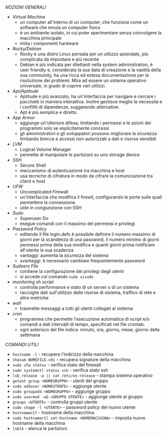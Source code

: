 *NOZIONI GENERALI*
- *Virtual Machine*
	- un computer all'interno di un computer, che funziona come un software che emula un computer fisico
	- è un ambiente isolato, in cui poter sperimentare senza coinvolgere la macchina principale
	- imita i componenti hardware
- *Rocky/Debian*
	- Rocky è una distro Linux pensata per un utilizzo aziendale, più complicata da impostare e più recente
	- Debian è più indicata per dilettanti nella system administration, è user friendly e, considerata la sua data di creazione e la vastità della sua community, ha una ricca ed estesa documentazione per la risoluzione dei problemi. Mira ad essere un sistema operativo universale, in grado di coprire vari utilizzi.
- *Apt/Aptitude*
	- Aptitude è più avanzato, ha un'interfaccia per navigare e cercare i pacchetti in maniera interattiva. Inoltre gestisce meglio le necessità e i conflitti di dipendenze, suggerendo alternative.
	- Apt è più semplice e diretto.
- *App Armor*
	- aggiunge un'ulteriore difesa, limitando i permessi e le azioni dei programmi solo se esplicitamente concessi
	- gli amministratori e gli sviluppatori possono migliorare la sicurezza limitando brecce e accessi non autorizzati a dati e risorse sensibili
- *LVM*
	- Logical Volume Manager
	- permette di manipolare le partizioni su uno storage device
- *SSH*
	- Secure Shell
	- meccanismo di autenticazione tra macchina e host
	- usa tecniche di cifratura in modo da cifrare la comunicazione tra client e host
- *UFW*
	- Uncomplicated Firewall
	- un'interfaccia che modifica il firewll, configurando le porte sulle quali permettere la connessione.
	- utile in congiunzione con SSH
- *Sudo*
	- Superuser Do
	- esegue comandi con il massimo dei permessi e privilegi
- *Password Policy*
	- editando il file login.defs è possibile definire il numero massimo di giorni per la scandenza di una password, il numero minimo di giorni permessi prima della sua modifica e quanti giorni prima notificare all'utente la sua scadenza
	- vantaggi: aumenta la sicurezza del sistema
	- svantaggi: è necessario cambiare frequentemente password
- *Sudoers File*
	- contiene la configurazione dei privilegi degli utenti
	- si accede col comando `sudo visudo`
- *monitoring.sh script*
	- controlla performance e stato di un server o di un sistema
	- raccoglie dati sull'utilizzo delle risorse di sistema, traffico di rete e altre metriche
- *wall*
	- trasmette messaggi a tutti gli utenti collegati al sistema
- *cron*
	- programma che permette l'esecuzione automatica di script e/o comandi a dati intervalli di tempo, specificati nel file crontab.
	- ogni asterisco del file indica: minuto, ora, giorno, mese, giorno della settimana

*COMANDI UTILI*
- `hostname -l` - recupera l'indirizzo della macchina
- `shasum NOMEFILE.vdi` - recupera signature della macchina
- `sudo ufw status` - verifica stato del firewall
- `sudo systemctl status ssh` - verifica stato ssh
- `lsb_release -a || cat /etc/os-release` - stampa sistema operativo
- `getent group <NOMEGRUPPO>` - utenti del gruppo
- `sudo adduser <NOMEUTENTE>` - aggiunge utente
- `sudo groupadd <NOMEGRUPPO>` - aggiunge gruppo
- `sudo usermod -aG <GRUPPO UTENTE>` - aggiunge utente al gruppo
- `groups <UTENTE>` - controlla gruppi utente
- `sudo chage -l <UTENTE>` - password policy del nuovo utente
- `hostnamectl` - hostname della macchina
- `sudo hostnamectl set-hostname <NOMEMACCHINA>` - imposta nuovo hostname della macchina
- `lsblk` - elenca le partizioni